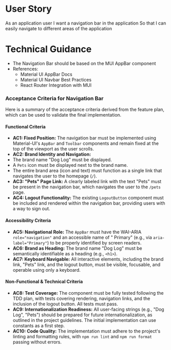 # User Story

As an application user
I want a navigation bar in the application
So that I can easily navigate to different areas of the application

# Technical Guidance

- The Navigation Bar should be based on the MUI AppBar component
- References:
  - Material UI AppBar Docs
  - Material UI Navbar Best Practices
  - React Router Integration with MUI

### Acceptance Criteria for Navigation Bar

Here is a summary of the acceptance criteria derived from the feature plan, which can be used to validate the final
implementation.

#### **Functional Criteria**

- **AC1: Fixed Position:** The navigation bar must be implemented using Material-UI's `AppBar` and `Toolbar` components
  and remain fixed at the top of the viewport as the user scrolls.
- **AC2: Brand Identity and Navigation:**
- The brand name "Dog Log" must be displayed.
- A `Pets` icon must be displayed next to the brand name.
- The entire brand area (icon and text) must function as a single link that navigates the user to the homepage (`/`).
- **AC3: "Pets" Page Link:** A clearly labeled link with the text "Pets" must be present in the navigation bar, which
  navigates the user to the `/pets` page.
- **AC4: Logout Functionality:** The existing `LogoutButton` component must be included and rendered within the
  navigation bar, providing users with a way to sign out.

#### **Accessibility Criteria**

- **AC5: Navigational Role:** The `AppBar` must have the WAI-ARIA `role="navigation"` and an accessible name of "
  Primary" (e.g., via `aria-label="Primary"`) to be properly identified by screen readers.
- **AC6: Brand as Heading:** The brand name "Dog Log" must be semantically identifiable as a heading (e.g., `<h1>`).
- **AC7: Keyboard Navigable:** All interactive elements, including the brand link, "Pets" link, and the logout button,
  must be visible, focusable, and operable using only a keyboard.

#### **Non-Functional & Technical Criteria**

- **AC8: Test Coverage:** The component must be fully tested following the TDD plan, with tests covering rendering,
  navigation links, and the inclusion of the logout button. All tests must pass.
- **AC9: Internationalization Readiness:** All user-facing strings (e.g., "Dog Log", "Pets") should be prepared for
  future internationalization, as outlined in the project guidelines. The initial implementation can use constants as a
  first step.
- **AC10: Code Quality:** The implementation must adhere to the project's linting and formatting rules, with
  `npm run lint` and `npm run format` passing without errors.
